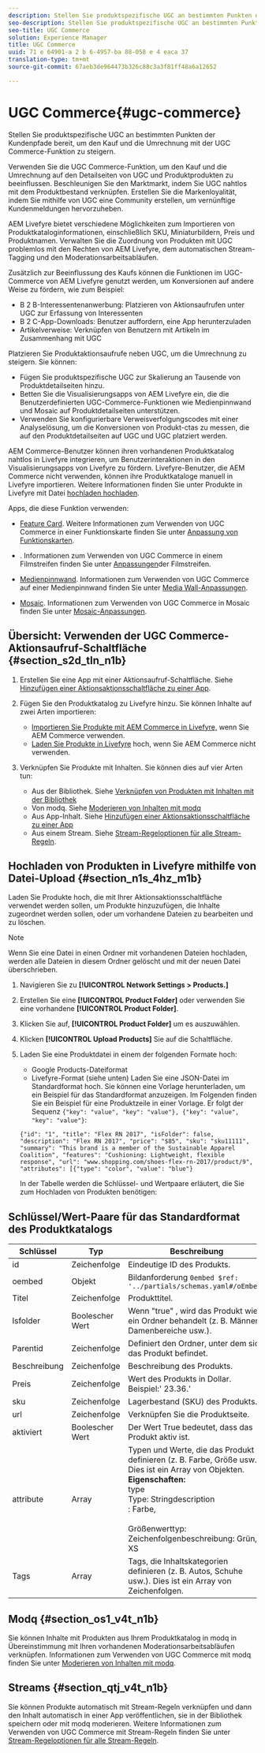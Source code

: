 ```yaml
---
description: Stellen Sie produktspezifische UGC an bestimmten Punkten der Kundenpfade bereit, um den Kauf und die Umrechnung mit der UGC Commerce-Funktion zu steigern.
seo-description: Stellen Sie produktspezifische UGC an bestimmten Punkten der Kundenpfade bereit, um den Kauf und die Umrechnung mit der UGC Commerce-Funktion zu steigern.
seo-title: UGC Commerce
solution: Experience Manager
title: UGC Commerce
uuid: 71 e 64901-a 2 b 6-4957-ba 88-058 e 4 eaca 37
translation-type: tm+mt
source-git-commit: 67aeb3de964473b326c88c3a3f81ff48a6a12652

---
```



# UGC Commerce{#ugc-commerce}

Stellen Sie produktspezifische UGC an bestimmten Punkten der Kundenpfade bereit, um den Kauf und die Umrechnung mit der UGC Commerce-Funktion zu steigern.

Verwenden Sie die UGC Commerce-Funktion, um den Kauf und die Umrechnung auf den Detailseiten von UGC und Produktprodukten zu beeinflussen. Beschleunigen Sie den Marktmarkt, indem Sie UGC nahtlos mit dem Produktbestand verknüpfen. Erstellen Sie die Markenloyalität, indem Sie mithilfe von UGC eine Community erstellen, um vernünftige Kundenmeldungen hervorzuheben.

AEM Livefyre bietet verschiedene Möglichkeiten zum Importieren von Produktkataloginformationen, einschließlich SKU, Miniaturbildern, Preis und Produktnamen. Verwalten Sie die Zuordnung von Produkten mit UGC problemlos mit den Rechten von AEM Livefyre, dem automatischen Stream-Tagging und den Moderationsarbeitsabläufen.

Zusätzlich zur Beeinflussung des Kaufs können die Funktionen im UGC-Commerce von AEM Livefyre genutzt werden, um Konversionen auf andere Weise zu fördern, wie zum Beispiel:

* B 2 B-Interessentenanwerbung: Platzieren von Aktionsaufrufen unter UGC zur Erfassung von Interessenten
* B 2 C-App-Downloads: Benutzer auffordern, eine App herunterzuladen
* Artikelverweise: Verknüpfen von Benutzern mit Artikeln im Zusammenhang mit UGC

Platzieren Sie Produktaktionsaufrufe neben UGC, um die Umrechnung zu steigern. Sie können:

* Fügen Sie produktspezifische UGC zur Skalierung an Tausende von Produktdetailseiten hinzu.
* Betten Sie die Visualisierungsapps von AEM Livefyre ein, die die Benutzerdefinierten UGC-Commerce-Funktionen wie Medienpinnwand und Mosaic auf Produktdetailseiten unterstützen.
* Verwenden Sie konfigurierbare Verweisverfolgungscodes mit einer Analyselösung, um die Konversionen von Produkt-ctas zu messen, die auf den Produktdetailseiten auf UGC und UGC platziert werden.

AEM Commerce-Benutzer können ihren vorhandenen Produktkatalog nahtlos in Livefyre integrieren, um Benutzerinteraktionen in den Visualisierungsapps von Livefyre zu fördern. Livefyre-Benutzer, die AEM Commerce nicht verwenden, können ihre Produktkataloge manuell in Livefyre importieren. Weitere Informationen finden Sie unter Produkte in Livefyre mit Datei [hochladen hochladen](/help/using/c-features-livefyre/c-ugc-commerce.md).

Apps, die diese Funktion verwenden:

* [Feature Card](../c-about-apps/c-feature-card-app/c-feature-card-app.md#c_feature_card_app). Weitere Informationen zum Verwenden von UGC Commerce in einer Funktionskarte finden Sie unter [Anpassung von Funktionskarten](../c-about-apps/c-feature-card-app/c-feature-card-app.md#section_uds_gzm_5y).

* [](../c-about-apps/c-filmstrip-app/c-filmstrip-app.md#concept_jpc_n2j_jbb). Informationen zum Verwenden von UGC Commerce in einem Filmstreifen finden Sie unter [Anpassungen](../c-about-apps/c-filmstrip-app/c-filmstrip-customizations.md#c_filmstrip_customizations)der Filmstreifen.

* [Medienpinnwand](../c-about-apps/c-media-wall-app/c-media-wall-app.md#c_media_wall_app). Informationen zum Verwenden von UGC Commerce auf einer Medienpinnwand finden Sie unter [Media Wall-Anpassungen](../c-about-apps/c-media-wall-app/r-media-wall-customizations.md#r_media_wall_customizations).

* [Mosaic](../c-about-apps/c-mosaic-app/c-mosaic-app.md#c_mosaic_app). Informationen zum Verwenden von UGC Commerce in Mosaic finden Sie unter [Mosaic-Anpassungen](../c-about-apps/c-mosaic-app/c-mosaic-customizations.md#c_mosaic_customizations).

## Übersicht: Verwenden der UGC Commerce-Aktionsaufruf-Schaltfläche {#section_s2d_tln_n1b}

1. Erstellen Sie eine App mit einer Aktionsaufruf-Schaltfläche. Siehe [Hinzufügen einer Aktionsaktionsschaltfläche zu einer App](/help/using/c-features-livefyre/c-call-to-action-button.md#task_36190DD1C8204C7793CB7EEA379C2155).
1. Fügen Sie den Produktkatalog zu Livefyre hinzu. Sie können Inhalte auf zwei Arten importieren:

   * [Importieren Sie Produkte mit AEM Commerce in Livefyre,](https://helpx.adobe.com/experience-manager/6-4/sites/administering/using/livefyre.html) wenn Sie AEM Commerce verwenden.
   * [Laden Sie Produkte in Livefyre](/help/using/c-features-livefyre/c-ugc-commerce.md) hoch, wenn Sie AEM Commerce nicht verwenden.

1. Verknüpfen Sie Produkte mit Inhalten. Sie können dies auf vier Arten tun:

   * Aus der Bibliothek. Siehe [Verknüpfen von Produkten mit Inhalten mit der Bibliothek](../c-library/t-associate-products-with-content-using-the-library.md#t_associate_products_with_content_using_the_library)
   * Von modq. Siehe [Moderieren von Inhalten mit modq](/help/using/c-features-livefyre/c-about-moderation/c-modq.md)
   * Aus App-Inhalt. Siehe [Hinzufügen einer Aktionsaktionsschaltfläche zu einer App](/help/using/c-features-livefyre/c-call-to-action-button.md)
   * Aus einem Stream. Siehe [Stream-Regeloptionen für alle Stream-Regeln](../c-streams/c-stream-rule-options-for-all-stream-rules.md#c_stream_rule_options_for_all_stream_rules).

## Hochladen von Produkten in Livefyre mithilfe von Datei-Upload {#section_n1s_4hz_m1b}

Laden Sie Produkte hoch, die mit Ihrer Aktionsaktionsschaltfläche verwendet werden sollen, um Produkte hinzuzufügen, die Inhalte zugeordnet werden sollen, oder um vorhandene Dateien zu bearbeiten und zu löschen.

>[!NOTE]
>
>Wenn Sie eine Datei in einen Ordner mit vorhandenen Dateien hochladen, werden alle Dateien in diesem Ordner gelöscht und mit der neuen Datei überschrieben.

1. Navigieren Sie zu **[!UICONTROL Network Settings > Products.]**
1. Erstellen Sie eine **[!UICONTROL Product Folder]** oder verwenden Sie eine vorhandene **[!UICONTROL Product Folder]**.

1. Klicken Sie auf, **[!UICONTROL Product Folder]** um es auszuwählen.
1. Klicken **[!UICONTROL Upload Products]** Sie auf die Schaltfläche.
1. Laden Sie eine Produktdatei in einem der folgenden Formate hoch:

   * Google Products-Dateiformat
   * Livefyre-Format (siehe unten)
   Laden Sie eine JSON-Datei im Standardformat hoch. Sie können eine Vorlage herunterladen, um ein Beispiel für das Standardformat anzuzeigen. Im Folgenden finden Sie ein Beispiel für eine Produktzeile in einer Vorlage. Er folgt der Sequenz `{"key": "value", "key": "value"}, {"key": "value", "key": "value"}`:

   ```
   {"id": "1", "title": "Flex RN 2017", "isFolder": false, "description": "Flex RN 2017", "price": "$85", "sku": "sku11111", "summary": "This brand is a member of the Sustainable Apparel Coalition", "features": "Cushioning: Lightweight, flexible response", "url": "www.shopping.com/shoes-flex-rn-2017/product/9", "attributes": [{"type": "color", "value": "blue"}
   ```

   In der Tabelle werden die Schlüssel- und Wertpaare erläutert, die Sie zum Hochladen von Produkten benötigen:

## Schlüssel/Wert-Paare für das Standardformat des Produktkatalogs

| Schlüssel | Typ | Beschreibung |
|--- |--- |--- |
| id | Zeichenfolge | Eindeutige ID des Produkts. |
| oembed | Objekt | Bildanforderung `0embed $ref: '../partials/schemas.yaml#/oEmbed'` |
| Titel | Zeichenfolge | Produkttitel. |
| Isfolder | Boolescher Wert | Wenn &quot;true&quot; , wird das Produkt wie ein Ordner behandelt (z. B. Männer, Damenbereiche usw.). |
| Parentid | Zeichenfolge | Definiert den Ordner, unter dem sich das Produkt befindet. |
| Beschreibung | Zeichenfolge | Beschreibung des Produkts. |
| Preis | Zeichenfolge | Wert des Produkts in Dollar. Beispiel:&#39; 23.36.&#39; |
| sku | Zeichenfolge | Lagerbestand (SKU) des Produkts. |
| url | Zeichenfolge | Verknüpfen Sie die Produktseite. |
| aktiviert | Boolescher Wert | Der Wert True bedeutet, dass das Produkt aktiv ist. |
| attribute | Array | Typen und Werte, die das Produkt definieren (z. B. Farbe, Größe usw.). Dies ist ein Array von Objekten.</br>**Eigenschaften:**</br>type </br>Type: Stringdescription</br>: Farbe, </br></br>Größenwerttyp: </br>Zeichenfolgenbeschreibung: Grün, XS |
| Tags | Array | Tags, die Inhaltskategorien definieren (z. B. Autos, Schuhe usw.). Dies ist ein Array von Zeichenfolgen. |

## Modq {#section_os1_v4t_n1b}

Sie können Inhalte mit Produkten aus Ihrem Produktkatalog in modq in Übereinstimmung mit Ihren vorhandenen Moderationsarbeitsabläufen verknüpfen. Informationen zum Verwenden von UGC Commerce mit modq finden Sie unter [Moderieren von Inhalten mit modq](/help/using/c-features-livefyre/c-about-moderation/c-moderate-content-using-app-content.md).

## Streams {#section_qtj_v4t_n1b}

Sie können Produkte automatisch mit Stream-Regeln verknüpfen und dann den Inhalt automatisch in einer App veröffentlichen, sie in der Bibliothek speichern oder mit modq moderieren. Weitere Informationen zum Verwenden von UGC Commerce mit Stream-Regeln finden Sie unter [Stream-Regeloptionen für alle Stream-Regeln](../c-streams/c-stream-rule-options-for-all-stream-rules.md#c_stream_rule_options_for_all_stream_rules).
